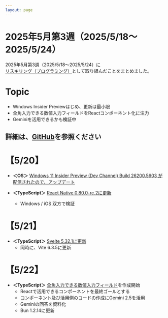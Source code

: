 ```yaml
---
layout: page
---
```

# 2025年5月第3週（2025/5/18～2025/5/24）

2025年5月第3週（2025/5/18～2025/5/24）に[リスキリング（プログラミング）](https://tatsukiyoshi.github.io/)として取り組んだことをまとめました。

# Topic
- Windows Insider Previewはじめ、更新は最小限
- 全角入力できる数値入力フィールドをReactコンポーネント化に注力
- Geminiを活用できるかも検証中

詳細は、[GitHub](https://tatsukiyoshi.github.io/)を参照ください
---
# 【5/20】
- **＜OS＞**  [Windows 11 Insider Preview (Dev Channel) Build 26200.5603 が配信されたので、アップデート](https://aka.ms/DevLatest)

- **＜TypeScript＞** [React Native 0.80.0-rc.2に更新](https://reactnative.dev/)
  - Windows / iOS 双方で検証

# 【5/21】
- **＜TypeScript＞** [Svelte 5.32.1に更新](https://svelte.dev/)
  - 同時に、Vite 6.3.5に更新

# 【5/22】
- **＜TypeScript＞** [全角入力できる数値入力フィールド](https://ya-full-width-input-field.vercel.app/)を作成開始
  - Reactで活用できるコンポーネントを最終ゴールとする
  - コンポーネント及び活用例のコードの作成にGemini 2.5を活用
  - Geminiの回答を資料化
  - Bun 1.2.14に更新
